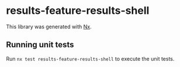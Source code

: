 # results-feature-results-shell

This library was generated with [Nx](https://nx.dev).

## Running unit tests

Run `nx test results-feature-results-shell` to execute the unit tests.

